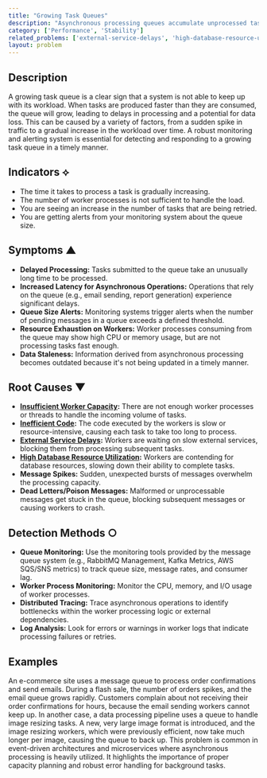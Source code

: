 ```yaml
---
title: "Growing Task Queues"
description: "Asynchronous processing queues accumulate unprocessed tasks, indicating a bottleneck in the processing pipeline."
category: ['Performance', 'Stability']
related_problems: ['external-service-delays', 'high-database-resource-utilization']
layout: problem
---
```


## Description
A growing task queue is a clear sign that a system is not able to keep up with its workload. When tasks are produced faster than they are consumed, the queue will grow, leading to delays in processing and a potential for data loss. This can be caused by a variety of factors, from a sudden spike in traffic to a gradual increase in the workload over time. A robust monitoring and alerting system is essential for detecting and responding to a growing task queue in a timely manner.

## Indicators ⟡
- The time it takes to process a task is gradually increasing.
- The number of worker processes is not sufficient to handle the load.
- You are seeing an increase in the number of tasks that are being retried.
- You are getting alerts from your monitoring system about the queue size.

## Symptoms ▲

- **Delayed Processing:** Tasks submitted to the queue take an unusually long time to be processed.
- **Increased Latency for Asynchronous Operations:** Operations that rely on the queue (e.g., email sending, report generation) experience significant delays.
- **Queue Size Alerts:** Monitoring systems trigger alerts when the number of pending messages in a queue exceeds a defined threshold.
- **Resource Exhaustion on Workers:** Worker processes consuming from the queue may show high CPU or memory usage, but are not processing tasks fast enough.
- **Data Staleness:** Information derived from asynchronous processing becomes outdated because it's not being updated in a timely manner.

## Root Causes ▼

- **[Insufficient Worker Capacity](insufficient-worker-capacity.md):** There are not enough worker processes or threads to handle the incoming volume of tasks.
- **[Inefficient Code](inefficient-code.md):** The code executed by the workers is slow or resource-intensive, causing each task to take too long to process.
- **[External Service Delays](external-service-delays.md):** Workers are waiting on slow external services, blocking them from processing subsequent tasks.
- **[High Database Resource Utilization](high-database-resource-utilization.md):** Workers are contending for database resources, slowing down their ability to complete tasks.
- **Message Spikes:** Sudden, unexpected bursts of messages overwhelm the processing capacity.
- **Dead Letters/Poison Messages:** Malformed or unprocessable messages get stuck in the queue, blocking subsequent messages or causing workers to crash.

## Detection Methods ○

- **Queue Monitoring:** Use the monitoring tools provided by the message queue system (e.g., RabbitMQ Management, Kafka Metrics, AWS SQS/SNS metrics) to track queue size, message rates, and consumer lag.
- **Worker Process Monitoring:** Monitor the CPU, memory, and I/O usage of worker processes.
- **Distributed Tracing:** Trace asynchronous operations to identify bottlenecks within the worker processing logic or external dependencies.
- **Log Analysis:** Look for errors or warnings in worker logs that indicate processing failures or retries.

## Examples
An e-commerce site uses a message queue to process order confirmations and send emails. During a flash sale, the number of orders spikes, and the email queue grows rapidly. Customers complain about not receiving their order confirmations for hours, because the email sending workers cannot keep up. In another case, a data processing pipeline uses a queue to handle image resizing tasks. A new, very large image format is introduced, and the image resizing workers, which were previously efficient, now take much longer per image, causing the queue to back up. This problem is common in event-driven architectures and microservices where asynchronous processing is heavily utilized. It highlights the importance of proper capacity planning and robust error handling for background tasks.